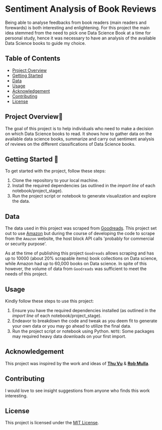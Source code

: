 # Sentiment Analysis of Book Reviews
Being able to analyse feedbacks from book readers (main readers and forewards) is both interesting and enlightening. For this project the main idea stemmed from the need to pick one Data Science Book at a time for personal study, hence it was necessary to have an analysis of the available Data Science books to guide my choice.

## Table of Contents

- [Project Overview](#project-overview)
- [Getting Started](#getting-started)
- [Data](#data)
- [Usage](#usage)
- [Acknowledgement](#acknowledgement)
- [Contributing](#contributing)
- [License](#license)

## Project Overview📖

The goal of this project is to help individuals who need to make a decision on which Data Science books to read. It shows how to gather data on the available data science books, summarize and carry out sentiment analysis of reviews on the different classifications of Data Science books.

## Getting Started 🏁
To get started with the project, follow these steps:

1. Clone the repository to your local machine.
2. Install the required dependencies (as outlined in the _import line_ of each notebook/project_stage).
3. Run the project script or notebook to generate visualization and explore the data.

## Data

The data used in this project was scraped from [Goodreads](goodreads.com). This project set out to use [Amazon](amazon.com) but during the course of developing the code to scrape from the ```Amazon``` website, the host block API calls 'probably for commercial or security purpose'.

As at the time of publishing this project ```Goodreads``` allows scraping and has up to 10000 (about 20% scrapable items) book collections on Data science, while Amazon had up to 60,000 books on Data science. In spite of this however, the volume of data from ```Goodreads``` was sufficient to meet the needs of this project.

## Usage

Kindly follow these steps to use this project:

1. Ensure you have the required dependencies installed (as outlined in the _import line_ of each notebook/project_stage).
2. Endeavor to breakdown the code and tweak as you deem fit to generate your own data or you may go ahead to utilize the final data.
3. Run the project script or notebook using Python.
```NOTE```: Some packages may required heavy data downloads on your first import.

## Acknowledgement
This project was inspired by the work and ideas of [__Thu Vu__](https://www.youtube.com/watch?v=N0o-Bjiwt0M) & [__Rob Mulla__](https://www.youtube.com/watch?v=QpzMWQvxXWk&t=1s).

## Contributing

I would love to see insight suggestions from anyone who finds this work interesting.

## License

This project is licensed under the [MIT License](https://github.com/MichaelOmosebi/analyse-data_science-books/blob/main/LICENSE).



